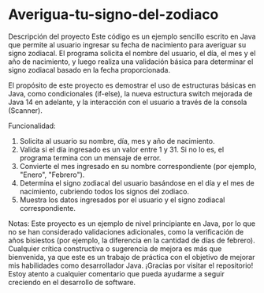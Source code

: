 # Averigua-tu-signo-del-zodiaco

Descripción del proyecto
Este código es un ejemplo sencillo escrito en Java que permite al usuario ingresar su fecha de nacimiento para averiguar su signo zodiacal. El programa solicita el nombre del usuario, el día, el mes y el año de nacimiento, y luego realiza una validación básica para determinar el signo zodiacal basado en la fecha proporcionada.

El propósito de este proyecto es demostrar el uso de estructuras básicas en Java, como condicionales (if-else), la nueva estructura switch mejorada de Java 14 en adelante, y la interacción con el usuario a través de la consola (Scanner).

Funcionalidad:
  1. Solicita al usuario su nombre, día, mes y año de nacimiento.
  2. Valida si el día ingresado es un valor entre 1 y 31. Si no lo es, el programa termina con un mensaje de error.
  3. Convierte el mes ingresado en su nombre correspondiente (por ejemplo, "Enero", "Febrero").
  4. Determina el signo zodiacal del usuario basándose en el día y el mes de nacimiento, cubriendo todos los signos del zodiaco.
  5. Muestra los datos ingresados por el usuario y el signo zodiacal correspondiente.
     
Notas:
Este proyecto es un ejemplo de nivel principiante en Java, por lo que no se han considerado validaciones adicionales, como la verificación de años bisiestos (por ejemplo, la diferencia en la cantidad de días de febrero).
Cualquier crítica constructiva o sugerencia de mejora es más que bienvenida, ya que este es un trabajo de práctica con el objetivo de mejorar mis habilidades como desarrollador Java.
¡Gracias por visitar el repositorio! Estoy atento a cualquier comentario que pueda ayudarme a seguir creciendo en el desarrollo de software.
